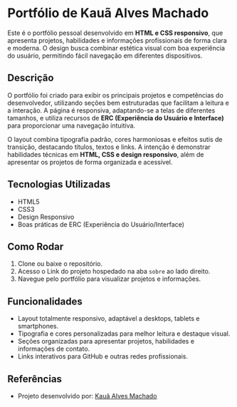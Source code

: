 # Portfólio de Kauã Alves Machado

Este é o portfólio pessoal desenvolvido em **HTML e CSS responsivo**, que apresenta projetos, habilidades e informações profissionais de forma clara e moderna. O design busca combinar estética visual com boa experiência do usuário, permitindo fácil navegação em diferentes dispositivos.

## Descrição

O portfólio foi criado para exibir os principais projetos e competências do desenvolvedor, utilizando seções bem estruturadas que facilitam a leitura e a interação. A página é responsiva, adaptando-se a telas de diferentes tamanhos, e utiliza recursos de **ERC (Experiência do Usuário e Interface)** para proporcionar uma navegação intuitiva.

O layout combina tipografia padrão, cores harmoniosas e efeitos sutis de transição, destacando títulos, textos e links. A intenção é demonstrar habilidades técnicas em **HTML, CSS e design responsivo**, além de apresentar os projetos de forma organizada e acessível.

## Tecnologias Utilizadas

- HTML5
- CSS3
- Design Responsivo
- Boas práticas de ERC (Experiência do Usuário/Interface)

## Como Rodar

1. Clone ou baixe o repositório.
2. Acesso o Link do projeto hospedado na aba `sobre` ao lado direito.
3. Navegue pelo portfólio para visualizar projetos e informações.

## Funcionalidades

- Layout totalmente responsivo, adaptável a desktops, tablets e smartphones.
- Tipografia e cores personalizadas para melhor leitura e destaque visual.
- Seções organizadas para apresentar projetos, habilidades e informações de contato.
- Links interativos para GitHub e outras redes profissionais.

## Referências

- Projeto desenvolvido por: [Kauã Alves Machado](https://github.com/AlvesDev06)
